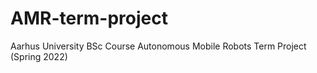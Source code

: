 # AMR-term-project
Aarhus University BSc Course Autonomous Mobile Robots Term Project (Spring 2022)
